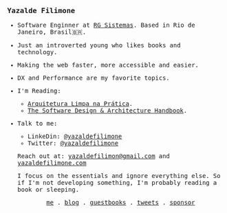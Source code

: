 <samp>
  <h3> Yazalde Filimone </h3>
  
- Software Enginner at [RG Sistemas](http://www.rgsistemas.com.br). Based in Rio de Janeiro, Brasil🇧🇷.
  
- Just an introverted young who likes books and technology.

- Making the web faster, more accessible and easier.
  
- DX and Performance are my favorite topics.
  
- I'm Reading:

  - [Arquitetura Limpa na Prática](https://pay.hotmart.com/O59619511K?checkoutMode=10).
  - [The Software Design & Architecture
    Handbook](https://solidbook.io).
  
- Talk to me:
   - LinkeDin: [@yazaldefilimone](https://www.linkedin.com/in/yazalde-filimone)
   - Twitter:  [@yazaldefilimone](https://twitter.com/yazaldefilimone)
  
  Reach out at: [yazaldefilimon@gmail.com](mailto:yazaldefilimon@gmail.com) and [yazaldefilimone.com](https://yazaldefilimone.com)
  
  I focus on the essentials and ignore everything else. So if I'm not developing something, I'm probably reading a book or sleeping.
  <p align="center">
    <a href="https://yazaldefilimone.com">me</a> .
    <a href="https://yazaldefilimone.com/blog">blog</a> .
    <a href="https://yazaldefilimone.com/guestbooks">guestbooks</a> .
    <a href="https://twitter.com/yazaldefilimone">tweets</a> .
    <a href="https://www.buymeacoffee.com/yazaldefilimone">sponsor</a>
</p>

